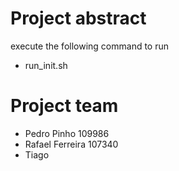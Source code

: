# Project abstract
execute the following command to run
- run_init.sh

# Project team
- Pedro Pinho 109986
- Rafael Ferreira 107340
- Tiago
